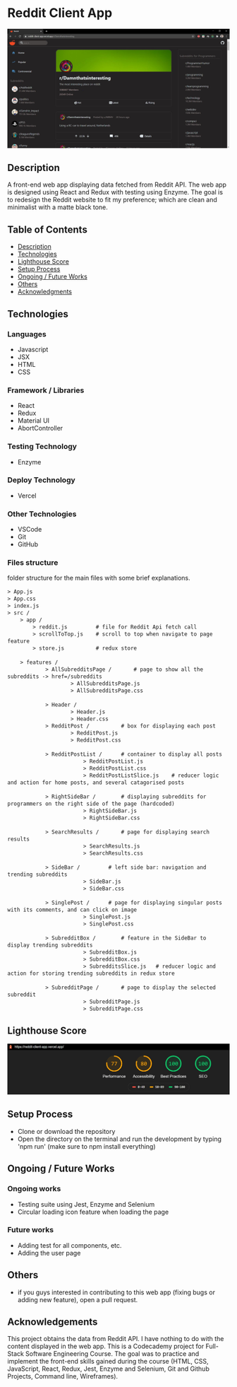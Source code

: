 # Reddit Client App

![demo](./demo.JPG)

## Description

A front-end web app displaying data fetched from Reddit API. The web app is designed using React and Redux with testing using Enzyme. The goal is to redesign the Reddit website to fit my preference; which are clean and minimalist with a matte black tone.

## Table of Contents

* [Description](#description)
* [Technologies](#technologies)
* [Lighthouse Score](#lighthouse-score)
* [Setup Process](#setup-process)
* [Ongoing / Future Works](#ongoing-/-future-works)
* [Others](#others)
* [Acknowledgments](#acknowledgements)

## Technologies

### Languages

* Javascript
* JSX
* HTML
* CSS

### Framework / Libraries

* React
* Redux
* Material UI
* AbortController

### Testing Technology

* Enzyme

### Deploy Technology

* Vercel

### Other Technologies

* VSCode
* Git
* GitHub

### Files structure

folder structure for the main files with some brief explanations.

```
> App.js
> App.css
> index.js
> src /
    > app /
        > reddit.js         # file for Reddit Api fetch call
        > scrollToTop.js    # scroll to top when navigate to page feature
        > store.js          # redux store
    
    > features /
            > AllSubredditsPage /       # page to show all the subreddits -> href=/subreddits
                    > AllSubredditsPage.js
                    > AllSubredditsPage.css
                
            > Header /              
                    > Header.js
                    > Header.css
            > RedditPost /          # box for displaying each post
                    > RedditPost.js
                    > RedditPost.css
                
            > RedditPostList /      # container to display all posts
                        > RedditPostList.js
                        > RedditPostList.css
                        > RedditPostListSlice.js    # reducer logic and action for home posts, and several catagorised posts
                
            > RightSideBar /        # displaying subreddits for programmers on the right side of the page (hardcoded)
                        > RightSideBar.js
                        > RightSideBar.css

            > SearchResults /       # page for displaying search results
                        > SearchResults.js
                        > SearchResults.css

            > SideBar /         # left side bar: navigation and trending subreddits
                        > SideBar.js
                        > SideBar.css

            > SinglePost /      # page for displaying singular posts with its comments, and can click on image
                        > SinglePost.js
                        > SinglePost.css

            > SubredditBox /        # feature in the SideBar to display trending subreddits
                        > SubredditBox.js
                        > SubredditBox.css
                        > SubredditsSlice.js   # reducer logic and action for storing trending subreddits in redux store

            > SubredditPage /       # page to display the selected subreddit
                        > SubredditPage.js
                        > SubredditPage.css
```

## Lighthouse Score

![lighthouse-score](./lighthouse-score.JPG)

## Setup Process

* Clone or download the repository
* Open the directory on the terminal and run the development by typing 'npm run' (make sure to npm install everything)

## Ongoing / Future Works

### Ongoing works

* Testing suite using Jest, Enzyme and Selenium
* Circular loading icon feature when loading the page

### Future works

* Adding test for all components, etc.
* Adding the user page

## Others

* if you guys interested in contributing to this web app (fixing bugs or adding new feature), open a pull request.

## Acknowledgements

This project obtains the data from Reddit API. I have nothing to do with the content displayed in the web app. This is a Codecademy project for Full-Stack Software Engineering Course. The goal was to practice and implement the front-end skills gained during the course (HTML, CSS, JavaScript, React, Redux, Jest, Enzyme and Selenium, Git and Github Projects, Command line, Wireframes).